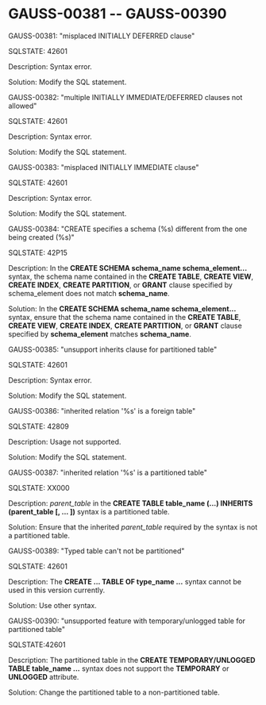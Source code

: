 # GAUSS-00381 -- GAUSS-00390<a name="EN-US_TOPIC_0302073440"></a>

GAUSS-00381: "misplaced INITIALLY DEFERRED clause"

SQLSTATE: 42601

Description: Syntax error.

Solution: Modify the SQL statement.

GAUSS-00382: "multiple INITIALLY IMMEDIATE/DEFERRED clauses not allowed"

SQLSTATE: 42601

Description: Syntax error.

Solution: Modify the SQL statement.

GAUSS-00383: "misplaced INITIALLY IMMEDIATE clause"

SQLSTATE: 42601

Description: Syntax error.

Solution: Modify the SQL statement.

GAUSS-00384: "CREATE specifies a schema \(%s\) different from the one being created \(%s\)"

SQLSTATE: 42P15

Description: In the  **CREATE SCHEMA schema\_name schema\_element...**  syntax, the schema name contained in the  **CREATE TABLE**,  **CREATE VIEW**,  **CREATE INDEX**,  **CREATE PARTITION**, or  **GRANT**  clause specified by schema\_element does not match  **schema\_name**.

Solution: In the  **CREATE SCHEMA schema\_name schema\_element...**  syntax, ensure that the schema name contained in the  **CREATE TABLE**,  **CREATE VIEW**,  **CREATE INDEX**,  **CREATE PARTITION**, or  **GRANT**  clause specified by  **schema\_element**  matches  **schema\_name**.

GAUSS-00385: "unsupport inherits clause for partitioned table"

SQLSTATE: 42601

Description: Syntax error.

Solution: Modify the SQL statement.

GAUSS-00386: "inherited relation '%s' is a foreign table"

SQLSTATE: 42809

Description: Usage not supported.

Solution: Modify the SQL statement.

GAUSS-00387: "inherited relation '%s' is a partitioned table"

SQLSTATE: XX000

Description:  _parent\_table_  in the  **CREATE TABLE table\_name \(...\) INHERITS \(parent\_table \[, ... \]\)**  syntax is a partitioned table.

Solution: Ensure that the inherited  _parent\_table_  required by the syntax is not a partitioned table.

GAUSS-00389: "Typed table can't not be partitioned"

SQLSTATE: 42601

Description: The  **CREATE ... TABLE OF type\_name ...**  syntax cannot be used in this version currently.

Solution: Use other syntax.

GAUSS-00390: "unsupported feature with temporary/unlogged table for partitioned table"

SQLSTATE:42601

Description: The partitioned table in the  **CREATE TEMPORARY/UNLOGGED TABLE table\_name ...**  syntax does not support the  **TEMPORARY**  or  **UNLOGGED**  attribute.

Solution: Change the partitioned table to a non-partitioned table.

